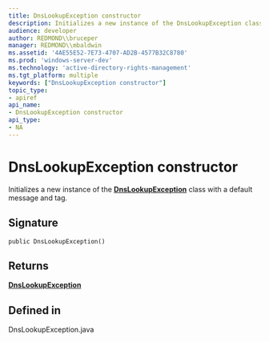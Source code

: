 ```yaml
---
title: DnsLookupException constructor
description: Initializes a new instance of the DnsLookupException class with a default message and tag.
audience: developer
author: REDMOND\\bruceper
manager: REDMOND\\mbaldwin
ms.assetid: '4AE55E52-7E73-4707-AD2B-4577B32C8780'
ms.prod: 'windows-server-dev'
ms.technology: 'active-directory-rights-management'
ms.tgt_platform: multiple
keywords: ["DnsLookupException constructor"]
topic_type:
- apiref
api_name:
- DnsLookupException constructor
api_type:
- NA
---
```


# DnsLookupException constructor

Initializes a new instance of the [**DnsLookupException**](dnslookupexception-class-java.md) class with a default message and tag.

## Signature

``` syntax
public DnsLookupException()
```

## Returns

[**DnsLookupException**](dnslookupexception-class-java.md)

## Defined in

DnsLookupException.java

 

 




